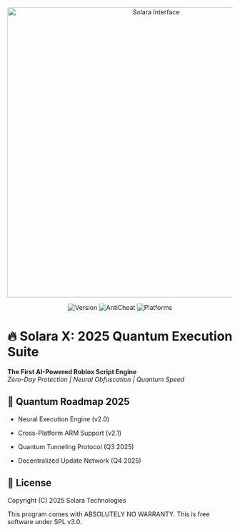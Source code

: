 <!-- SOLARA X - ROBLOX QUANTUM EXECUTOR -->
<div align="center">
  <img src="https://github.com/user-attachments/assets/494a074c-49e6-41d3-a813-8e9c1d899dc1" width="650" alt="Solara Interface">



  ![Version](https://img.shields.io/badge/Release-2.1.0_Ultra-9cf?style=for-the-badge&logo=hexo)
  ![AntiCheat](https://img.shields.io/badge/Bypass-Hyperion_V3-success?style=for-the-badge)
  ![Platforms](https://img.shields.io/badge/OS-Windows|macOS|Linux-informational?style=for-the-badge)
</div>

# 🔥 Solara X: 2025 Quantum Execution Suite
**The First AI-Powered Roblox Script Engine**  
*Zero-Day Protection | Neural Obfuscation | Quantum Speed*

## 🔮 Quantum Roadmap 2025
- Neural Execution Engine (v2.0)

- Cross-Platform ARM Support (v2.1)

- Quantum Tunneling Protocol (Q3 2025)

- Decentralized Update Network (Q4 2025)


## 📜 License

Copyright (C) 2025 Solara Technologies

This program comes with ABSOLUTELY NO WARRANTY.
This is free software under SPL v3.0.